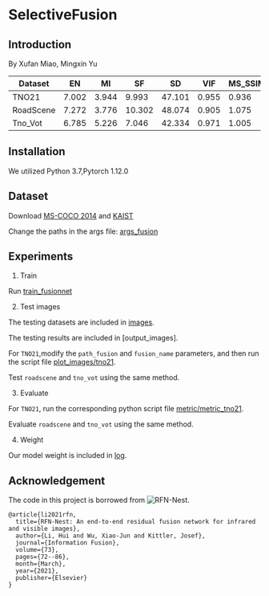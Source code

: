 # SelectiveFusion

## Introduction

By Xufan Miao, Mingxin Yu



| Dataset | EN | MI | SF | SD | VIF | MS_SSIM |
|---------|---------|---------|---------|---------|---------|---------|
|  TNO21  | 7.002   | 3.944   | 9.993   | 47.101   | 0.955   | 0.936   |
|  RoadScene  | 7.272   | 3.776 | 10.302 | 48.074 | 0.905 | 1.075 |
|  Tno_Vot | 6.785 | 5.226 | 7.046 | 42.334 | 0.971 | 1.005 |


## Installation
We utilized Python 3.7,Pytorch 1.12.0  


## Dataset

Download [MS-COCO 2014](http://images.cocodataset.org/zips/train2014.zip) and [KAIST](https://soonminhwang.github.io/rgbt-ped-detection/)

Change the paths in the args file: [args_fusion](https://github.com/miaoxufan/SCFusion/blob/main/args_fusion.py)

## Experiments
1. Train

Run [train_fusionnet](https://github.com/miaoxufan/SCFusion/blob/main/train_fusionnet.py)

2. Test images

The testing datasets are included in [images](https://github.com/miaoxufan/SCFusion/tree/main/images).

The testing results are included in [output_images].

For `TNO21`,modify the `path_fusion` and `fusion_name` parameters, and then run the script file [plot_images/tno21](https://github.com/miaoxufan/SCFusion/blob/main/plot_images/tno21.py).

Test `roadscene` and `tno_vot` using the same method.

3. Evaluate

For `TNO21`, run the corresponding python script file [metric/metric_tno21](https://github.com/miaoxufan/SCFusion/blob/main/metric/metric_tno21.py).

Evaluate `roadscene` and `tno_vot` using the same method.

4. Weight

Our model weight is included in [log](https://github.com/miaoxufan/SCFusion/tree/main/log).


## Acknowledgement
The code in this project is borrowed from ![RFN-Nest](https://github.com/hli1221/imagefusion-rfn-nest).

```
@article{li2021rfn,
  title={RFN-Nest: An end-to-end residual fusion network for infrared and visible images},
  author={Li, Hui and Wu, Xiao-Jun and Kittler, Josef},
  journal={Information Fusion},
  volume={73},
  pages={72--86},
  month={March},
  year={2021},
  publisher={Elsevier}
}
```
